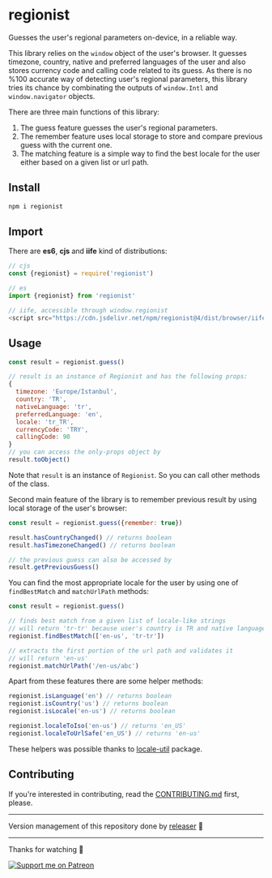 # regionist
Guesses the user's regional parameters on-device, in a reliable way.

This library relies on the `window` object of the user's browser. It guesses timezone, country, 
native and preferred languages of the user and also stores currency code and calling code 
related to its guess. As there is no %100 accurate way of detecting user's regional parameters, 
this library tries its chance by combinating the outputs of `window.Intl` and `window.navigator` objects.

There are three main functions of this library:
1. The guess feature guesses the user's regional parameters.
2. The remember feature uses local storage to store and compare previous guess with the current one.
3. The matching feature is a simple way to find the best locale for the user either based on a given list or url path.

## Install
```sh
npm i regionist
```

## Import
There are **es6**, **cjs** and **iife** kind of distributions:
```js
// cjs
const {regionist} = require('regionist')

// es
import {regionist} from 'regionist'

// iife, accessible through window.regionist
<script src="https://cdn.jsdelivr.net/npm/regionist@4/dist/browser/iife/index.js" type="text/javascript"></script>
```

## Usage
```js
const result = regionist.guess()

// result is an instance of Regionist and has the following props:
{
  timezone: 'Europe/Istanbul',
  country: 'TR',
  nativeLanguage: 'tr',
  preferredLanguage: 'en',
  locale: 'tr_TR',
  currencyCode: 'TRY',
  callingCode: 90
}
// you can access the only-props object by
result.toObject()

```
Note that `result` is an instance of `Regionist`. So you can call other methods of the class.

Second main feature of the library is to remember previous result by using local storage of the user's browser:
```js
const result = regionist.guess({remember: true})

result.hasCountryChanged() // returns boolean
result.hasTimezoneChanged() // returns boolean

// the previous guess can also be accessed by
result.getPreviousGuess()

```

You can find the most appropriate locale for the user by using one of `findBestMatch` and `matchUrlPath` methods:
```js
const result = regionist.guess()

// finds best match from a given list of locale-like strings
// will return 'tr-tr' because user's country is TR and native language is tr
regionist.findBestMatch(['en-us', 'tr-tr'])

// extracts the first portion of the url path and validates it
// will return 'en-us'
regionist.matchUrlPath('/en-us/abc')

```

Apart from these features there are some helper methods:
```js
regionist.isLanguage('en') // returns boolean
regionist.isCountry('us') // returns boolean
regionist.isLocale('en-us') // returns boolean

regionist.localeToIso('en-us') // returns 'en_US'
regionist.localeToUrlSafe('en_US') // returns 'en-us'

```

These helpers was possible thanks to [locale-util](https://github.com/muratgozel/locale-util) package.

## Contributing
If you're interested in contributing, read the [CONTRIBUTING.md](https://github.com/muratgozel/muratgozel/blob/main/CONTRIBUTING.md) first, please.

---

Version management of this repository done by [releaser](https://github.com/muratgozel/node-releaser) 🚀

---

Thanks for watching 🐬

[![Support me on Patreon](https://cdn.muratgozel.com.tr/support-me-on-patreon.v1.png)](https://patreon.com/muratgozel?utm_medium=organic&utm_source=github_repo&utm_campaign=github&utm_content=join_link)